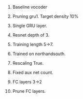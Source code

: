 
1. Baseline vocoder

2. Pruning gru1. Target density 10%

3. Single GRU layer.

4. Resnet depth of 3.

5. Training length 5->7.

6. Trained on northandsouth.

7. Rescaling True.

8. Fixed aux net count.

9. FC layers 3->2

10. Prune FC layers.


